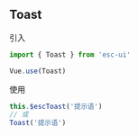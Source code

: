 ## Toast

引入

```js
import { Toast } from 'esc-ui'

Vue.use(Toast)
```

使用

```js
this.$escToast('提示语')
// 或
Toast('提示语')
```
